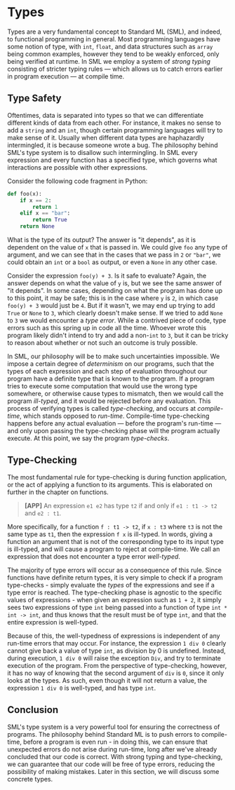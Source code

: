 # Types

Types are a very fundamental concept to Standard ML (SML), and indeed, to functional programming in general. Most programming languages have some notion of type, with `int`, `float`, and data structures such as `array` being common examples, however they tend to be weakly enforced, only being verified at runtime. In SML we employ a system of _strong typing_ consisting of stricter typing rules — which allows us to catch errors earlier in program execution — at compile time.

## Type Safety
Oftentimes, data is separated into types so that we can differentiate different kinds of data from each other. For instance, it makes no sense to add a `string` and an `int`, though certain programming languages will try to make sense of it. Usually when different data types are haphazardly intermingled, it is because someone wrote a bug. The philosophy behind SML's type system is to disallow such intermingling. In SML every expression and every function has a specified type, which governs what interactions are possible with other expressions.

Consider the following code fragment in Python:
```python
def foo(x):
    if x == 2:
        return 1
    elif x == "bar":
        return True
    return None
```
What is the type of its output? The answer is "it depends", as it is dependent on the value of `x` that is passed in. We could give `foo` any type of argument, and we can see that in the cases that we pass in `2` or `"bar"`, we could obtain an `int` or a `bool` as output, or even a `None` in any other case.

Consider the expression `foo(y) + 3`. Is it safe to evaluate? Again, the answer depends on what the value of `y` is, but we see the same answer of "it depends". In some cases, depending on what the program has done up to this point, it may be safe; this is in the case where `y` is `2`, in which case `foo(y) + 3` would just be `4`. But if it wasn't, we may end up trying to add `True` or `None` to `3`, which clearly doesn't make sense. If we tried to add `None` to `3` we would encounter a _type error_. While a contrived piece of code, type errors such as this spring up in code all the time. Whoever wrote this program likely didn't intend to try and add a non-`int` to `3`, but it can be tricky to reason about whether or not such an outcome is truly possible.

In SML, our philosophy will be to make such uncertainties impossible. We impose a certain degree of _determinism_ on our programs, such that the types of each expression and each step of evaluation throughout our program have a definite type that is known to the program. If a program tries to execute some computation that would use the wrong type somewhere, or otherwise cause types to mismatch, then we would call the program _ill-typed_, and it would be rejected before any evaluation. This process of verifying types is called _type-checking_, and occurs at _compile-time_, which stands opposed to _run-time_. Compile-time type-checking happens before any actual evaluation — before the program's run-time — and only upon passing the type-checking phase will the program actually execute. At this point, we say the program _type-checks_.

## Type-Checking

The most fundamental rule for type-checking is during function application, or the act of applying a function to its arguments. This is elaborated on further in the chapter on functions.

> __[APP]__ An expression `e1 e2` has type `t2` if and only if `e1 : t1 -> t2` and `e2 : t1`.

More specifically, for a function `f : t1 -> t2`, if `x : t3` where `t3` is not the same type as `t1`, then the expression `f x` is ill-typed. In words, giving a function an argument that is not of the corresponding type to its input type is ill-typed, and will cause a program to reject at compile-time. We call an expression that does not encounter a type error _well-typed_.

The majority of type errors will occur as a consequence of this rule. Since functions have definite return types, it is very simple to check if a program type-checks - simply evaluate the _types_ of the expressions and see if a type error is reached. The type-checking phase is agnostic to the specific values of expressions - when given an expression such as `1 + 2`, it simply sees two expressions of type `int` being passed into a function of type `int * int -> int`, and thus knows that the result must be of type `int`, and that the entire expression is well-typed.

Because of this, the well-typedness of expressions is independent of any run-time errors that may occur. For instance, the expression `1 div 0` clearly cannot give back a value of type `int`, as division by 0 is undefined. Instead, during execution, `1 div 0` will raise the exception `Div`, and try to terminate execution of the program. From the perspective of type-checking, however, it has no way of knowing that the second argument of `div` is `0`, since it only looks at the types. As such, even though it will not return a value, the expression `1 div 0` is well-typed, and has type `int`.

## Conclusion
SML's type system is a very powerful tool for ensuring the correctness of programs. The philosophy behind Standard ML is to push errors to compile-time, before a program is even run - in doing this, we can ensure that unexpected errors do not arise during run-time, long after we've already concluded that our code is correct. With strong typing and type-checking, we can guarantee that our code will be free of type errors, reducing the possibility of making mistakes. Later in this section, we will discuss some concrete types.
